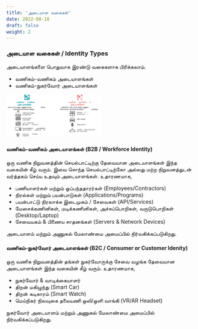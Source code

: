 ```yaml
---
title: 'அடையாள வகைகள்'
date: 2022-08-18
draft: false
weight: 2
---
```


### அடையாள வகைகள் / Identity Types

அடையாளங்களை பொதுவாக இரண்டு வகைகளாக பிரிக்கலாம். 

* வணிகம்-வணிகம் அடையாளங்கள்
* வணிகம்-நுகர்வோர் அடையாளங்கள்

<img src="images/iam-ta/iam-type-of-identities-ta.svg" width=50%>

#### வணிகம்-வணிகம் அடையாளங்கள் (B2B / Workforce Identity)
ஒரு வணிக நிறுவனத்தின் செயல்பாட்டிற்கு தேவையான அடையாளங்கள் இந்த வகையின் கீழ் வரும். இவை சொந்த செயல்பாட்டிற்கோ அல்லது மற்ற நிறுவனத்துடன் வர்த்தகம் செய்ய உதவும் அடையாளங்கள். உதாரணமாக,

* பணியாளர்கள் மற்றும் ஒப்பந்ததாரர்கள் (Employees/Contractors)
* நிரல்கள் மற்றும் பயன்பாடுகள் (Applications/Programs)
* பயன்பாட்டு நிரலாக்க இடைமுகம் / சேவைகள் (API/Services)
* மேசைக்கணினிகள், மடிக்கணினிகள், அச்சுப்பொறிகள், வருடுபொறிகள் (Desktop/Laptop)
* சேவையகம்  & பிணைய சாதனங்கள் (Servers & Network Devices)

அடையாளம் மற்றும் அணுகல் மேலாண்மை அமைப்பில் நிர்வகிக்கப்படுகிறது.


#### வணிகம்-நுகர்வோர் அடையாளங்கள் (B2C / Consumer or Customer Idenity)
ஒரு வணிக நிறுவனத்தின் தங்கள் நுகர்வோருக்கு சேவை வழங்க தேவையான அடையாளங்கள் இந்த வகையின் கீழ் வரும். உதாரணமாக,

* நுகர்வோர் & வாடிக்கையாளர்
* திறன் மகிழுந்து (Smart Car)
* திறன் கடிகாரம் (Smart Watch)
* மெய்நிகர் நிலவுகை தலையணி ஒலி/ஒளி வாங்கி (VR/AR Headset)

நுகர்வோர் அடையாளம் மற்றும் அணுகல் மேலாண்மை அமைப்பில் நிர்வகிக்கப்படுகிறது.